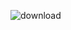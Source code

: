 ![download](https://user-images.githubusercontent.com/48445457/91251298-4efb9a80-e785-11ea-9f41-68dcbc44de9e.png)
